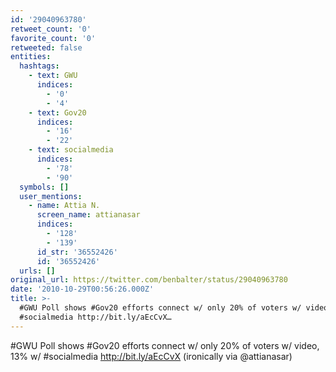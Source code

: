 ```yaml
---
id: '29040963780'
retweet_count: '0'
favorite_count: '0'
retweeted: false
entities:
  hashtags:
    - text: GWU
      indices:
        - '0'
        - '4'
    - text: Gov20
      indices:
        - '16'
        - '22'
    - text: socialmedia
      indices:
        - '78'
        - '90'
  symbols: []
  user_mentions:
    - name: Attia N.
      screen_name: attianasar
      indices:
        - '128'
        - '139'
      id_str: '36552426'
      id: '36552426'
  urls: []
original_url: https://twitter.com/benbalter/status/29040963780
date: '2010-10-29T00:56:26.000Z'
title: >-
  #GWU Poll shows #Gov20 efforts connect w/ only 20% of voters w/ video, 13% w/
  #socialmedia http://bit.ly/aEcCvX…
---
```


#GWU Poll shows #Gov20 efforts connect w/ only 20% of voters w/ video, 13% w/ #socialmedia http://bit.ly/aEcCvX (ironically via @attianasar)